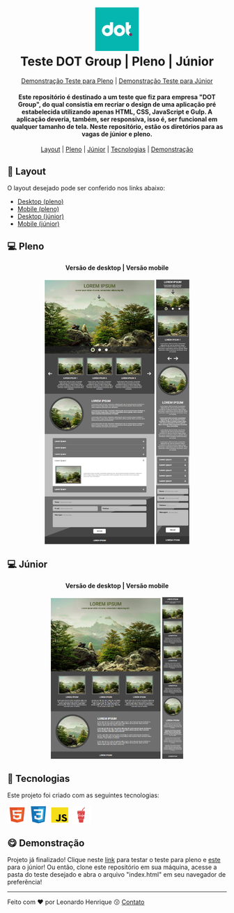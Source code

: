 <h1 align="center">
  <img src="logo.jpg" width="100">
  <br>
  Teste DOT Group | Pleno | Júnior
</h1>

<p align="center">
  <a href="https://teste-dot-pleno.vercel.app">Demonstração Teste para Pleno</a>
  |
  <a href="https://teste-dot-leohpc.vercel.app">Demonstração Teste para Júnior</a>
</p>

<h4 align="center">
  Este repositório é destinado a um teste que fiz para empresa "DOT Group", do qual consistia em recriar o design de uma aplicação pré estabelecida utilizando apenas HTML, CSS, JavaScript e Gulp. A aplicação deveria, também, ser responsiva, isso é, ser funcional em qualquer tamanho de tela. Neste repositório, estão os diretórios para as vagas de júnior e pleno.
</h4>

<p align="center">
 <a href="#newspaper-layout">Layout</a> | <a href="#computer-pleno">Pleno</a> | <a href="#computer-júnior">Júnior</a> | <a href="#rocket-tecnologias">Tecnologias</a> | <a href="#yum-demonstração">Demonstração</a>
</p>

## :newspaper: Layout

O layout desejado pode ser conferido nos links abaixo:
- <a href="https://raw.githubusercontent.com/LeoHPC/teste-dot/main/ProvaFrontEndPleno-Desk.png?token=GHSAT0AAAAAABQOFMHWJ3S77Q5V4EYHVN66YWASIBQ">Desktop (pleno)</a>
- <a href="https://raw.githubusercontent.com/LeoHPC/teste-dot/main/ProvaFrontEndPleno-Mobile.png?token=GHSAT0AAAAAABQOFMHXDEISRTWFC52LM6PUYWASIJA">Mobile (pleno)</a>
- <a href="https://raw.githubusercontent.com/LeoHPC/teste-dot/main/ProvaFrontEndJunior-Desk.png?token=GHSAT0AAAAAABQOFMHWXFYD56PLA25QXTAEYWASHZQ">Desktop (júnior)</a>
- <a href="https://raw.githubusercontent.com/LeoHPC/teste-dot/main/ProvaFrontEndJunior-Mobile%20(1).png?token=GHSAT0AAAAAABQOFMHXMHOBFNWT5SINPFEGYWASHRA">Mobile (júnior)</a>

## :computer: Pleno

<h4 align="center">
  Versão de desktop | Versão mobile
</h4>

<div align="center">
  <img src="pleno-desktop.png" width=50% >
  <img src="pleno-mobile.png" width=14.94% >
</div>
  
## :computer: Júnior

<h4 align="center">
  Versão de desktop | Versão mobile
</h4>

<div align="center">
  <img src="junior-desktop.png" width=50% >
  <img src="junior-mobile.png" width=9.42% >

</div>

## :rocket: Tecnologias

Este projeto foi criado com as seguintes tecnologias:

  <div style="display: inline_block">
    <img align="center" alt="HTML" height="40" width="45" src="https://github.com/vscode-icons/vscode-icons/blob/master/icons/file_type_html.svg">
    <img align="center" alt="CSS" height="45" width="45" src="https://github.com/vscode-icons/vscode-icons/blob/master/icons/file_type_css.svg">
    <img align="center" alt="JavaScript" height="40" width="45" src="https://github.com/vscode-icons/vscode-icons/blob/master/icons/file_type_js_official.svg" />
    <img align="center" alt="Gulp" height="40" width="45" src="https://github.com/vscode-icons/vscode-icons/blob/master/icons/file_type_gulp.svg" />                        
  </div>

## :yum: Demonstração

Projeto já finalizado! Clique neste <a href="https://teste-dot-pleno.vercel.app">link</a> para testar o teste para pleno e <a href="https://teste-dot-leohpc.vercel.app">este</a> para o júnior! Ou então, clone este repositório em sua máquina, acesse a pasta do teste desejado e abra o arquivo "index.html" em seu navegador de preferência!

---

Feito com ❤ por Leonardo Henrique :kissing: [Contato](https://www.linkedin.com/in/leonardo-henrique-33a3ab210)
